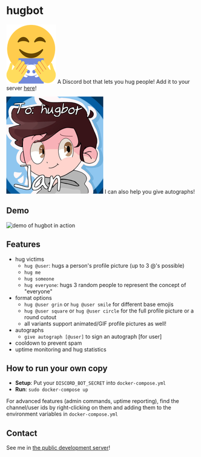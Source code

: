 # hugbot

![hugbot logo](hugbot_logo.png) A Discord bot that lets you hug people! Add it to your server [here](https://discordapp.com/api/oauth2/authorize?client_id=680141163466063960&permissions=34816&scope=bot)!

![autograph example](autographed_jan_to_hugbot.png) I can also help you give autographs!

## Demo

![demo of hugbot in action](jan_thingy.mp4.gif)

## Features

- hug victims
    - `hug @user`: hugs a person's profile picture (up to 3 @'s possible)
    - `hug me`
    - `hug someone`
    - `hug everyone`: hugs 3 random people to represent the concept of "everyone"
- format options
    - `hug @user grin` or `hug @user smile` for different base emojis
    - `hug @user square` or `hug @user circle` for the full profile picture or a round cutout
    - all variants support animated/GIF profile pictures as well!
- autographs
    - `give autograph [@user]` to sign an autograph [for user]
- cooldown to prevent spam
- uptime monitoring and hug statistics

## How to run your own copy

- **Setup**: Put your ```DISCORD_BOT_SECRET``` into ```docker-compose.yml```
- **Run**: ```sudo docker-compose up```

For advanced features (admin commands, uptime reporting), find the channel/user ids by right-clicking on them and adding them to the environment variables in ```docker-compose.yml```

## Contact

See me in [the public development server](https://discord.gg/ZmbBt2A)!
